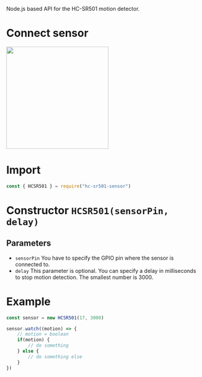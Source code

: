 Node.js based API for the HC-SR501 motion detector.

# Connect sensor

<img src="https://user-images.githubusercontent.com/51929566/201531314-db63b98d-69c2-4498-8851-f7a821b003ab.png" width="270">

# Import

```jsx
const { HCSR501 } = require("hc-sr501-sensor")
```

# Constructor `HCSR501(sensorPin, delay)`

## Parameters

- `sensorPin` You have to specify the GPIO pin where the sensor is connected to.
- `delay` This parameter is optional. You can specify a delay in milliseconds to stop motion detection. The smallest number is 3000.

# Example

```jsx
const sensor = new HCSR501(17, 3000)

sensor.watch((motion) => {
    // motion = boolean
    if(motion) {
        // do something
    } else {
        // do something else
    }
})
```